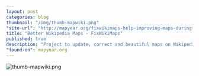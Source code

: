 ```yaml
---
layout: post
categories: blog
thumbnail: "/img/thumb-mapwiki.png"
"site-url": "http://mapyear.org/fixwikimaps-help-improving-maps-during-imy/"
title: "Better Wikipedia Maps - FixWikiMaps"
published: true
description: "Project to update, correct and beautiful maps on Wikipedia"
"found-on": mapyear.org
---
```



![thumb-mapwiki.png]({{site.baseurl}}/img/thumb-mapwiki.png)
